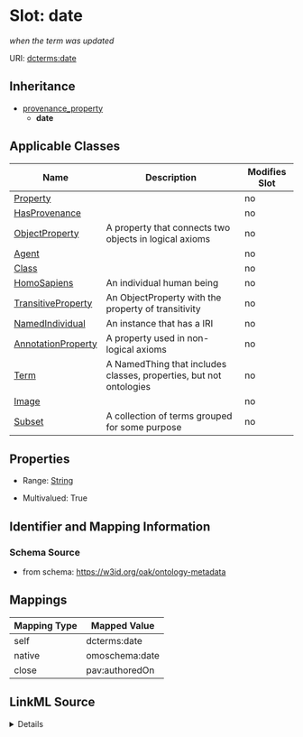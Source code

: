 

# Slot: date


_when the term was updated_





URI: [dcterms:date](http://purl.org/dc/terms/date)




## Inheritance

* [provenance_property](provenance_property.md)
    * **date**






## Applicable Classes

| Name | Description | Modifies Slot |
| --- | --- | --- |
| [Property](Property.md) |  |  no  |
| [HasProvenance](HasProvenance.md) |  |  no  |
| [ObjectProperty](ObjectProperty.md) | A property that connects two objects in logical axioms |  no  |
| [Agent](Agent.md) |  |  no  |
| [Class](Class.md) |  |  no  |
| [HomoSapiens](HomoSapiens.md) | An individual human being |  no  |
| [TransitiveProperty](TransitiveProperty.md) | An ObjectProperty with the property of transitivity |  no  |
| [NamedIndividual](NamedIndividual.md) | An instance that has a IRI |  no  |
| [AnnotationProperty](AnnotationProperty.md) | A property used in non-logical axioms |  no  |
| [Term](Term.md) | A NamedThing that includes classes, properties, but not ontologies |  no  |
| [Image](Image.md) |  |  no  |
| [Subset](Subset.md) | A collection of terms grouped for some purpose |  no  |







## Properties

* Range: [String](String.md)

* Multivalued: True





## Identifier and Mapping Information







### Schema Source


* from schema: https://w3id.org/oak/ontology-metadata




## Mappings

| Mapping Type | Mapped Value |
| ---  | ---  |
| self | dcterms:date |
| native | omoschema:date |
| close | pav:authoredOn |




## LinkML Source

<details>
```yaml
name: date
description: when the term was updated
from_schema: https://w3id.org/oak/ontology-metadata
close_mappings:
- pav:authoredOn
rank: 1000
is_a: provenance_property
slot_uri: dcterms:date
alias: date
domain_of:
- HasProvenance
range: string
multivalued: true

```
</details>